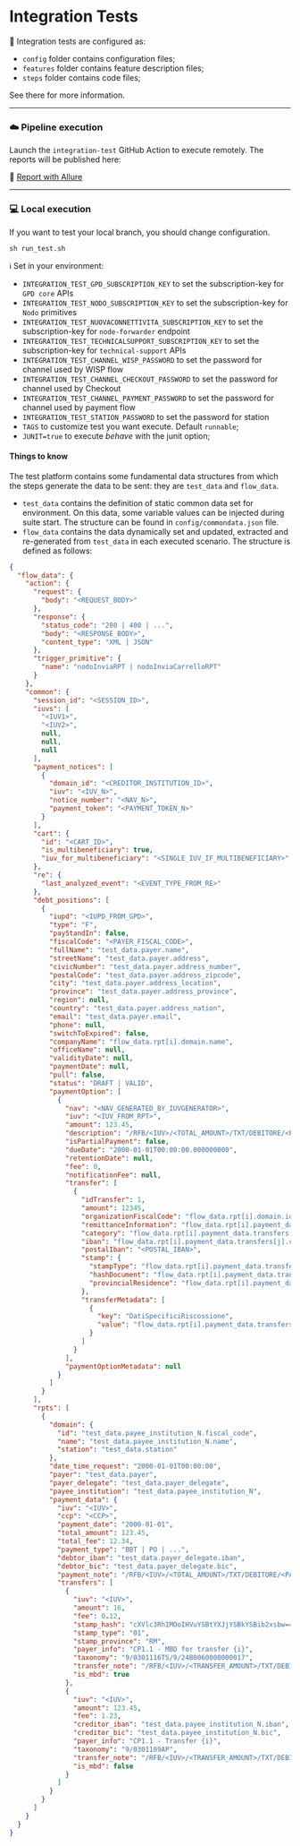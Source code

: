 # Integration Tests

👀 Integration tests are configured as:

- `config` folder contains configuration files;
- `features` folder contains feature description files;
- `steps` folder contains code files;

See there for more information.

---

### ☁️ Pipeline execution

Launch the `integration-test` GitHub Action to execute remotely.
The reports will be published here:

🔗 [Report with Allure](https://pagopauweusharedtstdtsa.blob.core.windows.net/pagopa-wisp-converter/reports/index.html)

---

### 💻 Local execution

If you want to test your local branch, you should change configuration.

``` shell
sh run_test.sh
```

ℹ️ Set in your environment:

- `INTEGRATION_TEST_GPD_SUBSCRIPTION_KEY` to set the subscription-key for `GPD core` APIs
- `INTEGRATION_TEST_NODO_SUBSCRIPTION_KEY` to set the subscription-key for `Nodo` primitives
- `INTEGRATION_TEST_NUOVACONNETTIVITA_SUBSCRIPTION_KEY` to set the subscription-key for `node-forwarder` endpoint
- `INTEGRATION_TEST_TECHNICALSUPPORT_SUBSCRIPTION_KEY` to set the subscription-key for `technical-support` APIs
- `INTEGRATION_TEST_CHANNEL_WISP_PASSWORD` to set the password for channel used by WISP flow
- `INTEGRATION_TEST_CHANNEL_CHECKOUT_PASSWORD` to set the password for channel used by Checkout
- `INTEGRATION_TEST_CHANNEL_PAYMENT_PASSWORD` to set the password for channel used by payment flow
- `INTEGRATION_TEST_STATION_PASSWORD` to set the password for station
- `TAGS` to customize test you want execute. Default `runnable`;
- `JUNIT=true` to execute _behave_ with the junit option;

#### Things to know

The test platform contains some fundamental data structures from which the steps generate the data to be sent: they
are `test_data` and `flow_data`.

- `test_data` contains the definition of static common data set for environment. On this data, some variable values can
  be injected during suite start. The structure can be found in  `config/commondata.json` file.
- `flow_data` contains the data dynamically set and updated, extracted and re-generated from `test_data` in each
  executed scenario. The structure is defined as follows:

```json
{
  "flow_data": {
    "action": {
      "request": {
        "body": "<REQUEST_BODY>"
      },
      "response": {
        "status_code": "200 | 400 | ...",
        "body": "<RESPONSE_BODY>",
        "content_type": "XML | JSON"
      },
      "trigger_primitive": {
        "name": "nodoInviaRPT | nodoInviaCarrelloRPT"
      }
    },
    "common": {
      "session_id": "<SESSION_ID>",
      "iuvs": [
        "<IUV1>",
        "<IUV2>",
        null,
        null,
        null
      ],
      "payment_notices": [
        {
          "domain_id": "<CREDITOR_INSTITUTION_ID>",
          "iuv": "<IUV_N>",
          "notice_number": "<NAV_N>",
          "payment_token": "<PAYMENT_TOKEN_N>"
        }
      ],
      "cart": {
        "id": "<CART_ID>",
        "is_multibeneficiary": true,
        "iuv_for_multibeneficiary": "<SINGLE_IUV_IF_MULTIBENEFICIARY>"
      },
      "re": {
        "last_analyzed_event": "<EVENT_TYPE_FROM_RE>"
      },
      "debt_positions": [
        {
          "iupd": "<IUPD_FROM_GPD>",
          "type": "F",
          "payStandIn": false,
          "fiscalCode": "<PAYER_FISCAL_CODE>",
          "fullName": "test_data.payer.name",
          "streetName": "test_data.payer.address",
          "civicNumber": "test_data.payer.address_number",
          "postalCode": "test_data.payer.address_zipcode",
          "city": "test_data.payer.address_location",
          "province": "test_data.payer.address_province",
          "region": null,
          "country": "test_data.payer.address_nation",
          "email": "test_data.payer.email",
          "phone": null,
          "switchToExpired": false,
          "companyName": "flow_data.rpt[i].domain.name",
          "officeName": null,
          "validityDate": null,
          "paymentDate": null,
          "pull": false,
          "status": "DRAFT | VALID",
          "paymentOption": [
            {
              "nav": "<NAV_GENERATED_BY_IUVGENERATOR>",
              "iuv": "<IUV_FROM_RPT>",
              "amount": 123.45,
              "description": "/RFB/<IUV>/<TOTAL_AMOUNT>/TXT/DEBITORE/<PAYER_FISCAL_CODE>",
              "isPartialPayment": false,
              "dueDate": "2000-01-01T00:00:00.000000000",
              "retentionDate": null,
              "fee": 0,
              "notificationFee": null,
              "transfer": [
                {
                  "idTransfer": 1,
                  "amount": 12345,
                  "organizationFiscalCode": "flow_data.rpt[i].domain.id",
                  "remittanceInformation": "flow_data.rpt[i].payment_data.transfers[j].transfer_note",
                  "category": "flow_data.rpt[i].payment_data.transfers[j].taxonomy",
                  "iban": "flow_data.rpt[i].payment_data.transfers[j].creditor_iban",
                  "postalIban": "<POSTAL_IBAN>",
                  "stamp": {
                    "stampType": "flow_data.rpt[i].payment_data.transfers[j].stamp_type",
                    "hashDocument": "flow_data.rpt[i].payment_data.transfers[j].stamp_hash",
                    "provincialResidence": "flow_data.rpt[i].payment_data.transfers[j].stamp_province"
                  },
                  "transferMetadata": [
                    {
                      "key": "DatiSpecificiRiscossione",
                      "value": "flow_data.rpt[i].payment_data.transfers[j].taxonomy"
                    }
                  ]
                }
              ],
              "paymentOptionMetadata": null
            }
          ]
        }
      ],
      "rpts": [
        {
          "domain": {
            "id": "test_data.payee_institution_N.fiscal_code",
            "name": "test_data.payee_institution_N.name",
            "station": "test_data.station"
          },
          "date_time_request": "2000-01-01T00:00:00",
          "payer": "test_data.payer",
          "payer_delegate": "test_data.payer_delegate",
          "payee_institution": "test_data.payee_institution_N",
          "payment_data": {
            "iuv": "<IUV>",
            "ccp": "<CCP>",
            "payment_date": "2000-01-01",
            "total_amount": 123.45,
            "total_fee": 12.34,
            "payment_type": "BBT | PO | ...",
            "debtor_iban": "test_data.payer_delegate.iban",
            "debtor_bic": "test_data.payer_delegate.bic",
            "payment_note": "/RFB/<IUV>/<TOTAL_AMOUNT>/TXT/DEBITORE/<PAYER_FISCAL_CODE>",
            "transfers": [
              {
                "iuv": "<IUV>",
                "amount": 16,
                "fee": 0.12,
                "stamp_hash": "cXVlc3RhIMOoIHVuYSBtYXJjYSBkYSBib2xsbw==",
                "stamp_type": "01",
                "stamp_province": "RM",
                "payer_info": "CP1.1 - MBD for transfer {i}",
                "taxonomy": "9/0301116TS/9/24B0060000000017",
                "transfer_note": "/RFB/<IUV>/<TRANSFER_AMOUNT>/TXT/DEBITORE/<PAYER_FISCAL_CODE>",
                "is_mbd": true
              },
              {
                "iuv": "<IUV>",
                "amount": 123.45,
                "fee": 1.23,
                "creditor_iban": "test_data.payee_institution_N.iban",
                "creditor_bic": "test_data.payee_institution_N.bic",
                "payer_info": "CP1.1 - Transfer {i}",
                "taxonomy": "9/0301109AP",
                "transfer_note": "/RFB/<IUV>/<TRANSFER_AMOUNT>/TXT/DEBITORE/<PAYER_FISCAL_CODE>",
                "is_mbd": false
              }
            ]
          }
        }
      ]
    }
  }
}
```

